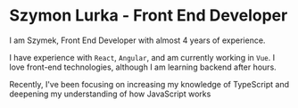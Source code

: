 # Szymon Lurka - Front End Developer

 I am Szymek, Front End Developer with almost 4 years of experience. 
 
 I have experience with `React`, `Angular`, and am currently working in `Vue`. I love front-end technologies, although I am learning backend after hours.

 Recently, I've been focusing on increasing my knowledge of TypeScript and deepening my understanding of how JavaScript works
